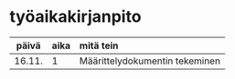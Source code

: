 # työaikakirjanpito

| päivä | aika | mitä tein  |
| :----:|:-----| :-----|
| 16.11. | 1    | Määrittelydokumentin tekeminen|
